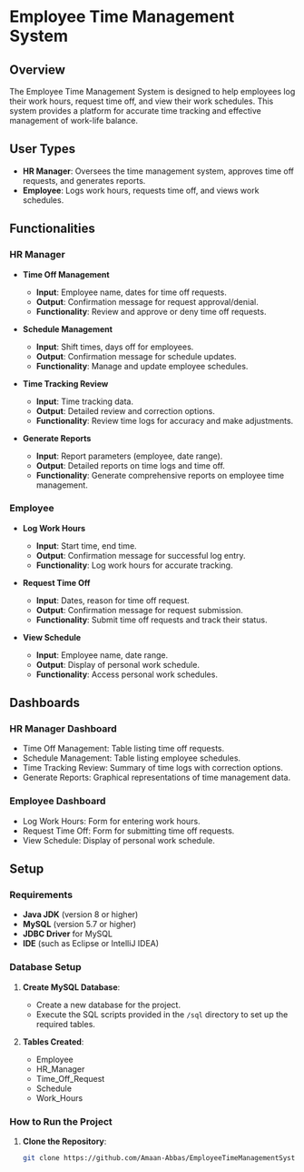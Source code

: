 # Employee Time Management System

## Overview

The Employee Time Management System is designed to help employees log their work hours, request time off, and view their work schedules. 
This system provides a platform for accurate time tracking and effective management of work-life balance.

## User Types

- **HR Manager**: Oversees the time management system, approves time off requests, and generates reports.
- **Employee**: Logs work hours, requests time off, and views work schedules.

## Functionalities

### HR Manager

- **Time Off Management**
  - **Input**: Employee name, dates for time off requests.
  - **Output**: Confirmation message for request approval/denial.
  - **Functionality**: Review and approve or deny time off requests.

- **Schedule Management**
  - **Input**: Shift times, days off for employees.
  - **Output**: Confirmation message for schedule updates.
  - **Functionality**: Manage and update employee schedules.

- **Time Tracking Review**
  - **Input**: Time tracking data.
  - **Output**: Detailed review and correction options.
  - **Functionality**: Review time logs for accuracy and make adjustments.

- **Generate Reports**
  - **Input**: Report parameters (employee, date range).
  - **Output**: Detailed reports on time logs and time off.
  - **Functionality**: Generate comprehensive reports on employee time management.

### Employee

- **Log Work Hours**
  - **Input**: Start time, end time.
  - **Output**: Confirmation message for successful log entry.
  - **Functionality**: Log work hours for accurate tracking.

- **Request Time Off**
  - **Input**: Dates, reason for time off request.
  - **Output**: Confirmation message for request submission.
  - **Functionality**: Submit time off requests and track their status.

- **View Schedule**
  - **Input**: Employee name, date range.
  - **Output**: Display of personal work schedule.
  - **Functionality**: Access personal work schedules.

## Dashboards

### HR Manager Dashboard
- Time Off Management: Table listing time off requests.
- Schedule Management: Table listing employee schedules.
- Time Tracking Review: Summary of time logs with correction options.
- Generate Reports: Graphical representations of time management data.

### Employee Dashboard
- Log Work Hours: Form for entering work hours.
- Request Time Off: Form for submitting time off requests.
- View Schedule: Display of personal work schedule.

## Setup

### Requirements

- **Java JDK** (version 8 or higher)
- **MySQL** (version 5.7 or higher)
- **JDBC Driver** for MySQL
- **IDE** (such as Eclipse or IntelliJ IDEA)

### Database Setup

1. **Create MySQL Database**: 
   - Create a new database for the project.
   - Execute the SQL scripts provided in the `/sql` directory to set up the required tables.

2. **Tables Created**:
   - Employee
   - HR_Manager
   - Time_Off_Request
   - Schedule
   - Work_Hours

### How to Run the Project

1. **Clone the Repository**:
   ```bash
   git clone https://github.com/Amaan-Abbas/EmployeeTimeManagementSystem.git
